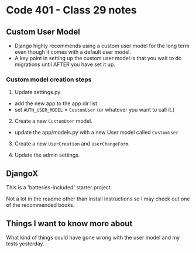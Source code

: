 # Code 401 - Class 29 notes

## Custom User Model

- Django highly recommends using a custom user model for the long term even though it comes with a default user model.
- A key point in setting up the custom user model is that you wait to do migrations until AFTER you have set it up.

### Custom model creation steps

1. Update settings.py

- add the new app to the app dir list
- set `AUTH_USER_MODEL` = `CustomUser` (or whatever you want to call it.)

2. Create a new  `CustomUser` model.

- update the app/models.py with a new User model called `CustomUser`

3. Create a new `UserCreation` and `UserChangeForm`.

4. Update the admin settings.


## DjangoX

This is a 'batteries-included' starter project.

Not a lot in the readme other than install instructions so I may check out one of the recommended books.

## Things I want to know more about

What kind of things could have gone wrong with the user model and my tests yesterday.
